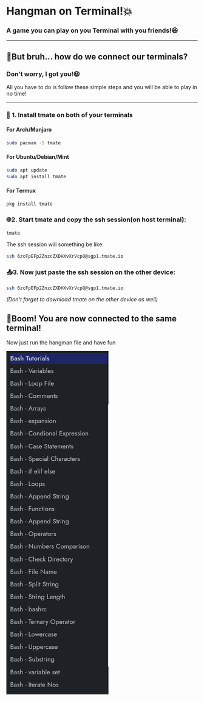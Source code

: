 # Hangman on Terminal!💥
### A game you can play on you Terminal with you friends!😆

---

## 🤔But bruh... how do we connect our terminals?
### **Don't worry, I got you!😆**
All you have to do is follow these simple steps and you will be able to play in no time!

---

### 🔧 1. **Install tmate on both of your terminals**  

#### For Arch/Manjaro
```bash
sudo pacman -S tmate
```
#### For Ubuntu/Debian/Mint
```bash
sudo apt update
sudo apt install tmate
```
#### For Termux
```bash
pkg install tmate
```

### 🌐2. Start tmate and copy the ssh session(on host terminal):
```bash
tmate
```
The ssh session will something be like:
```bash
ssh 6zcFpEFp2ZnzcZXDHXvXrVcpQ@sgp1.tmate.io
```

### 📤3. Now just paste the ssh session on the other device:
```bash
ssh 6zcFpEFp2ZnzcZXDHXvXrVcpQ@sgp1.tmate.io
```
*(Don't forget to download tmate on the other device as well)*

## 🥳Boom! You are now connected to the same terminal!
Now just run the hangman file and have fun


![Photo](https://github.com/quarknihal/hangman/blob/main/Screenshot%20From%202025-06-29%2012-29-47.png)




